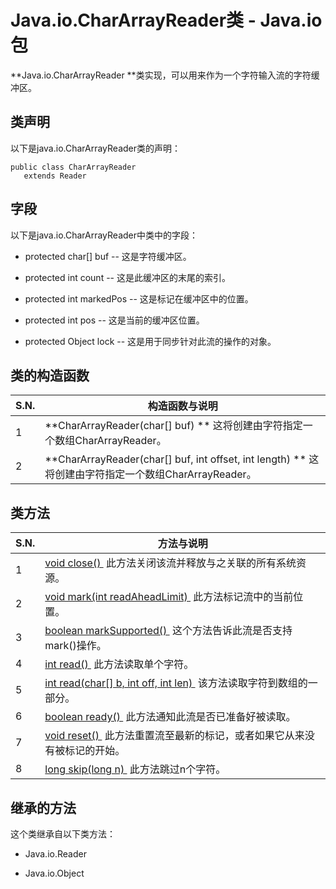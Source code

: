 # Java.io.CharArrayReader类 - Java.io包

**Java.io.CharArrayReader **类实现，可以用来作为一个字符输入流的字符缓冲区。

## 类声明

以下是java.io.CharArrayReader类的声明：

```
public class CharArrayReader
   extends Reader
```

## 字段

以下是java.io.CharArrayReader中类中的字段：

*   protected char[] buf -- 这是字符缓冲区。

*   protected int count -- 这是此缓冲区的末尾的索引。

*   protected int markedPos -- 这是标记在缓冲区中的位置。

*   protected int pos -- 这是当前的缓冲区位置。

*   protected Object lock -- 这是用于同步针对此流的操作的对象。

## 类的构造函数

| S.N. | 构造函数与说明 |
| --- | --- |
| 1 | **CharArrayReader(char[] buf) ** 这将创建由字符指定一个数组CharArrayReader。 |
| 2 | **CharArrayReader(char[] buf, int offset, int length) ** 这将创建由字符指定一个数组CharArrayReader。 |

## 类方法

| S.N. | 方法与说明 |
| --- | --- |
| 1 | [void close() ](http://www.yiibai.com/java/io/chararrayreader_close.html) 此方法关闭该流并释放与之关联的所有系统资源。 |
| 2 | [void mark(int readAheadLimit) ](http://www.yiibai.com/java/io/chararrayreader_mark.html) 此方法标记流中的当前位置。 |
| 3 | [boolean markSupported() ](http://www.yiibai.com/java/io/chararrayreader_marksupported.html) 这个方法告诉此流是否支持mark()操作。 |
| 4 | [int read() ](http://www.yiibai.com/java/io/chararrayreader_read.html) 此方法读取单个字符。 |
| 5 | [int read(char[] b, int off, int len) ](http://www.yiibai.com/java/io/chararrayreader_read_len.html) 该方法读取字符到数组的一部分。 |
| 6 | [boolean ready() ](http://www.yiibai.com/java/io/chararrayreader_ready.html) 此方法通知此流是否已准备好被读取。 |
| 7 | [void reset() ](http://www.yiibai.com/java/io/chararrayreader_reset.html) 此方法重置流至最新的标记，或者如果它从来没有被标记的开始。 |
| 8 | [long skip(long n) ](http://www.yiibai.com/java/io/chararrayreader_skip.html) 此方法跳过n个字符。 |

## 继承的方法

这个类继承自以下类方法：

*   Java.io.Reader

*   Java.io.Object

